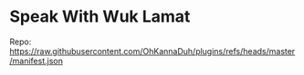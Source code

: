# Speak With Wuk Lamat

Repo: https://raw.githubusercontent.com/OhKannaDuh/plugins/refs/heads/master/manifest.json
